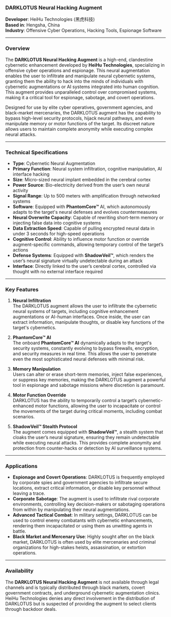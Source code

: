 ### **DARKLOTUS Neural Hacking Augment**

**Developer**: HeiHu Technologies (黑虎科技)  
**Based in**: Hengsha, China  
**Industry**: Offensive Cyber Operations, Hacking Tools, Espionage Software

---

### Overview

The **DARKLOTUS Neural Hacking Augment** is a high-end, clandestine cybernetic enhancement developed by **HeiHu Technologies**, specializing in offensive cyber operations and espionage. This neural augmentation enables the user to infiltrate and manipulate neural cybernetic systems, granting them the ability to hack into the minds of individuals with cybernetic augmentations or AI systems integrated into human cognition. This augment provides unparalleled control over compromised systems, making it a critical tool for espionage, sabotage, and covert operations.

Designed for use by elite cyber operatives, government agencies, and black-market mercenaries, the DARKLOTUS augment has the capability to bypass high-level security protocols, hijack neural pathways, and even manipulate memory or motor functions of the target. Its discreet nature allows users to maintain complete anonymity while executing complex neural attacks.

---

### Technical Specifications

- **Type**: Cybernetic Neural Augmentation  
- **Primary Function**: Neural system infiltration, cognitive manipulation, AI interface hacking  
- **Size**: Micro-sized neural implant embedded in the cerebral cortex  
- **Power Source**: Bio-electricity derived from the user’s own neural activity  
- **Signal Range**: Up to 500 meters with amplification through networked systems  
- **Software**: Equipped with **PhantomCore™** AI, which autonomously adapts to the target's neural defenses and evolves countermeasures  
- **Neural Overwrite Capacity**: Capable of rewriting short-term memory or injecting false data into cognitive systems  
- **Data Extraction Speed**: Capable of pulling encrypted neural data in under 3 seconds for high-speed operations  
- **Cognitive Control**: Ability to influence motor function or override augment-specific commands, allowing temporary control of the target’s actions  
- **Defense Systems**: Equipped with **ShadowVeil™**, which renders the user’s neural signature virtually undetectable during an attack  
- **Interface**: Directly linked to the user’s cerebral cortex, controlled via thought with no external interface required

---

### Key Features

1. **Neural Infiltration**  
   The DARKLOTUS augment allows the user to infiltrate the cybernetic neural systems of targets, including cognitive enhancement augmentations or AI-human interfaces. Once inside, the user can extract information, manipulate thoughts, or disable key functions of the target's cybernetics.

2. **PhantomCore™ AI**  
   The onboard **PhantomCore™ AI** dynamically adapts to the target's security systems, constantly evolving to bypass firewalls, encryption, and security measures in real time. This allows the user to penetrate even the most sophisticated neural defenses with minimal risk.

3. **Memory Manipulation**  
   Users can alter or erase short-term memories, inject false experiences, or suppress key memories, making the DARKLOTUS augment a powerful tool in espionage and sabotage missions where discretion is paramount.

4. **Motor Function Override**  
   DARKLOTUS has the ability to temporarily control a target’s cybernetic-enhanced motor functions, allowing the user to incapacitate or control the movements of the target during critical moments, including combat scenarios.

5. **ShadowVeil™ Stealth Protocol**  
   The augment comes equipped with **ShadowVeil™**, a stealth system that cloaks the user’s neural signature, ensuring they remain undetectable while executing neural attacks. This provides complete anonymity and protection from counter-hacks or detection by AI surveillance systems.

---

### Applications

- **Espionage and Covert Operations**: DARKLOTUS is frequently employed by corporate spies and government agencies to infiltrate secure locations, extract critical information, or disable key personnel without leaving a trace.
- **Corporate Sabotage**: The augment is used to infiltrate rival corporate environments, controlling key decision-makers or sabotaging operations from within by manipulating their neural augmentations.
- **Advanced Tactical Combat**: In military settings, DARKLOTUS can be used to control enemy combatants with cybernetic enhancements, rendering them incapacitated or using them as unwitting agents in battle.
- **Black Market and Mercenary Use**: Highly sought after on the black market, DARKLOTUS is often used by elite mercenaries and criminal organizations for high-stakes heists, assassination, or extortion operations.

---

### Availability

The **DARKLOTUS Neural Hacking Augment** is not available through legal channels and is typically distributed through black markets, covert government contracts, and underground cybernetic augmentation clinics. HeiHu Technologies denies any direct involvement in the distribution of DARKLOTUS but is suspected of providing the augment to select clients through backdoor deals.
